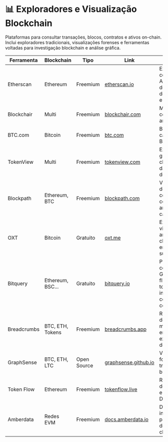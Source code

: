# 📊 Exploradores e Visualização Blockchain

Plataformas para consultar transações, blocos, contratos e ativos on-chain. Inclui exploradores tradicionais, visualizações forenses e ferramentas voltadas para investigação blockchain e análise gráfica.

| Ferramenta    | Blockchain       | Tipo       | Link                                                           | Descrição                                                                 |
|---------------|------------------|------------|----------------------------------------------------------------|---------------------------------------------------------------------------|
| Etherscan     | Ethereum         | Freemium   | [etherscan.io](https://etherscan.io)                           | Explorador completo com API, decodificação de contratos e NFTs.          |
| Blockchair    | Multi            | Freemium   | [blockchair.com](https://blockchair.com)                       | Multi-chain com filtros analíticos.                                      |
| BTC.com       | Bitcoin          | Freemium   | [btc.com](https://btc.com)                                     | Blocos e carteiras de Bitcoin.                                           |
| TokenView     | Multi            | Freemium   | [tokenview.com](https://tokenview.com)                         | Explorador gráfico multi-chain com dados detalhados.                     |
| Blockpath     | Ethereum, BTC    | Freemium   | [blockpath.com](https://www.blockpath.com)                     | Visualização de transações com foco contábil e análise de carteiras.     |
| OXT           | Bitcoin          | Gratuito   | [oxt.me](https://oxt.me)                                       | Explorador visual com análise de clusters e entidades suspeitas.         |
| Bitquery      | Ethereum, BSC... | Gratuito   | [bitquery.io](https://explorer.bitquery.io/zh)           | Plataforma com GraphQL, fluxos de tokens e interações com contratos.     |
| Breadcrumbs   | BTC, ETH, Tokens | Freemium   | [breadcrumbs.app](https://breadcrumbs.app)                     | Rastreamento de fundos, marcação de entidades e exportação de gráficos.  |
| GraphSense    | BTC, ETH, LTC    | Open Source| [graphsense.github.io](https://graphsense.github.io)           | Visualização forense de transações blockchain.                           |
| Token Flow    | Ethereum         | Freemium   | [tokenflow.live](https://tokenflow.live)     | Rastreamento de transações e interações DeFi.                            |
| Amberdata     | Redes EVM        | Freemium   | [docs.amberdata.io](https://docs.amberdata.io)                 | Dashboards institucionais para análise de dados on-chain.                |
